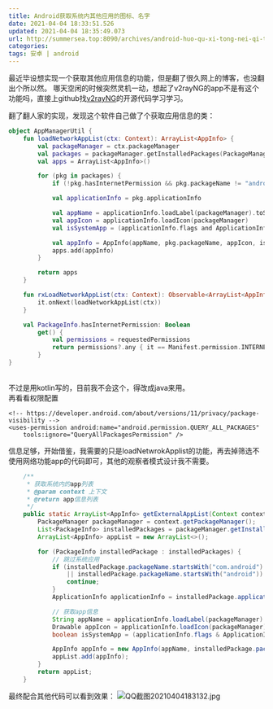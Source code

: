 ```yaml
---
title: Android获取系统内其他应用的图标、名字
date: 2021-04-04 18:33:51.526
updated: 2021-04-04 18:35:49.073
url: http://summersea.top:8090/archives/android-huo-qu-xi-tong-nei-qi-ta-ying-yong-de-tu-biao--ming-zi
categories: 
tags: 安卓 | android
---
```


最近毕设想实现一个获取其他应用信息的功能，但是翻了很久网上的博客，也没翻出个所以然。
哪天空闲的时候突然灵机一动，想起了v2rayNG的app不是有这个功能吗，直接上github找[v2rayNG](https://github.com/2dust/v2rayNG)的开源代码学习学习。

翻了翻人家的实现，发现这个软件自己做了个获取应用信息的类：
```kotlin
object AppManagerUtil {
    fun loadNetworkAppList(ctx: Context): ArrayList<AppInfo> {
        val packageManager = ctx.packageManager
        val packages = packageManager.getInstalledPackages(PackageManager.GET_PERMISSIONS)
        val apps = ArrayList<AppInfo>()

        for (pkg in packages) {
            if (!pkg.hasInternetPermission && pkg.packageName != "android") continue

            val applicationInfo = pkg.applicationInfo

            val appName = applicationInfo.loadLabel(packageManager).toString()
            val appIcon = applicationInfo.loadIcon(packageManager)
            val isSystemApp = (applicationInfo.flags and ApplicationInfo.FLAG_SYSTEM) > 0

            val appInfo = AppInfo(appName, pkg.packageName, appIcon, isSystemApp, 0)
            apps.add(appInfo)
        }

        return apps
    }

    fun rxLoadNetworkAppList(ctx: Context): Observable<ArrayList<AppInfo>> = Observable.unsafeCreate {
        it.onNext(loadNetworkAppList(ctx))
    }

    val PackageInfo.hasInternetPermission: Boolean
        get() {
            val permissions = requestedPermissions
            return permissions?.any { it == Manifest.permission.INTERNET } ?: false
        }
}
```
<br/>
不过是用kotlin写的，目前我不会这个，得改成java来用。
<br/>再看看权限配置

 	<!-- https://developer.android.com/about/versions/11/privacy/package-visibility -->
    <uses-permission android:name="android.permission.QUERY_ALL_PACKAGES"
        tools:ignore="QueryAllPackagesPermission" />


信息足够，开始借鉴，我需要的只是loadNetwrokApplist的功能，再去掉筛选不使用网络功能app的代码即可，其他的观察者模式设计我不需要。

```java
    /**
     * 获取系统内的app列表
     * @param context 上下文
     * @return app信息列表
     */
    public static ArrayList<AppInfo> getExternalAppList(Context context) {
        PackageManager packageManager = context.getPackageManager();
        List<PackageInfo> installedPackages = packageManager.getInstalledPackages(PackageManager.GET_PERMISSIONS);
        ArrayList<AppInfo> appList = new ArrayList<>();

        for (PackageInfo installedPackage : installedPackages) {
            // 跳过系统应用
            if (installedPackage.packageName.startsWith("com.android")
                || installedPackage.packageName.startsWith("android")) {
                continue;
            }
            ApplicationInfo applicationInfo = installedPackage.applicationInfo;

            // 获取app信息
            String appName = applicationInfo.loadLabel(packageManager).toString();
            Drawable appIcon = applicationInfo.loadIcon(packageManager);
            boolean isSystemApp = (applicationInfo.flags & ApplicationInfo.FLAG_SYSTEM) > 0;

            AppInfo appInfo = new AppInfo(appName, installedPackage.packageName, appIcon, isSystemApp);
            appList.add(appInfo);
        }
        return appList;
    }
```
最终配合其他代码可以看到效果：
![QQ截图20210404183132.jpg](http://summersea.top:8090/upload/2021/04/QQ%E6%88%AA%E5%9B%BE20210404183132-e7442060d18d41e59d993355b5deeaab.jpg)
